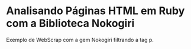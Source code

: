 # Analisando Páginas HTML em Ruby com a Biblioteca Nokogiri

Exemplo de WebScrap com a gem Nokogiri filtrando a tag p.
